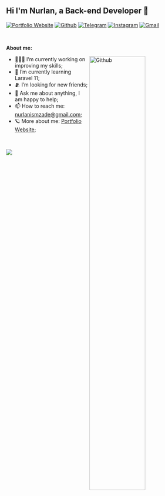 ## Hi I'm Nurlan, a Back-end Developer 🚀

[![Portfolio Website](https://img.shields.io/badge/-Website-38cb0d?style=flat&logo=aboutdotme&logoColor=white)](https://www.nurlan.dev)
[![Github](https://img.shields.io/badge/-Github-000?style=flat&logo=Github&logoColor=white)](https://github.com/Nurlan270)
[![Telegram](https://img.shields.io/badge/Telegram-blue?style=flat&logo=telegram&logoColor=white&link=https://t.me/Nurlan_Ismailzade)](https://t.me/Nurlan_Ismailzade)
[![Instagram](https://img.shields.io/badge/-Instagram-c13584?style=flat&labelColor=c13584&logo=instagram&logoColor=white)](https://www.instagram.com/27_nurlan/)
[![Gmail](https://img.shields.io/badge/-Gmail-ff1600?style=flat&logo=Gmail&logoColor=white)](mailto:nurlanismzade@gmail.com)

&nbsp;

**About me:**

<img width="55%" align="right" alt="Github" src="https://raw.githubusercontent.com/onimur/.github/master/.resources/git-header.svg" />

- 👨🏽‍💻 I’m currently working on improving my skills;
- 🌱 I’m currently learning Laravel 11; 
- 🫂 I’m looking for new friends;
- 💬 Ask me about anything, I am happy to help;
- 📫 How to reach me: nurlanismzade@gmail.com;
- 🪐 More about me: [Portfolio Website](https://www.nurlan.dev);

&nbsp;

![](https://komarev.com/ghpvc/?username=Nurlan270&abreviated=true&style=for-the-badge&color=brightgreen)
